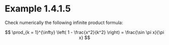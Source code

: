# Example 1.4.1.5

Check numerically the following infinite product formula:

$$
\prod_{k = 1}^{\infty} \left( 1 - \frac{x^2}{k^2} \right) = \frac{\sin \pi x}{\pi x}
$$
